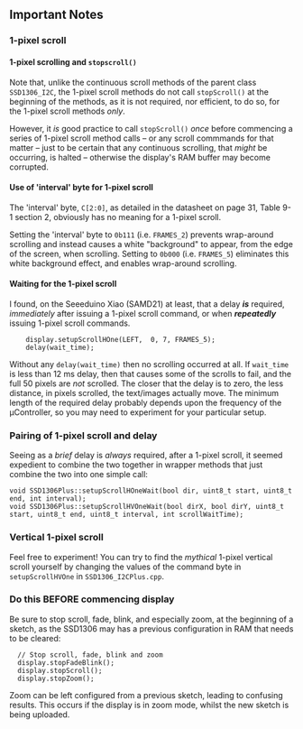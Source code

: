 ## Important Notes

### 1-pixel scroll

#### 1-pixel scrolling and `stopscroll()` 

Note that, unlike the continuous scroll methods of the parent class `SSD1306_I2C`, the 1-pixel scroll methods do not call `stopScroll()` at the beginning of the methods, as it is not required, nor efficient, to do so, for the 1-pixel scroll methods *only*. 

However, it *is* good practice to call `stopScroll()` *once* before commencing a series of 1-pixel scroll method calls – or any scroll commmands for that matter – just to be certain that any continuous scrolling, that *might* be occurring, is halted – otherwise the display's RAM buffer may become corrupted.

#### Use of 'interval' byte for 1-pixel scroll

The 'interval' byte, `C[2:0]`, as detailed in the datasheet on page 31, Table 9-1 section 2, obviously has no meaning for a 1-pixel scroll.

Setting the 'interval' byte to `0b111` (i.e. `FRAMES_2`) prevents wrap-around scrolling and instead causes a white "background" to appear, from the edge of the screen, when scrolling. Setting to `0b000` (i.e. `FRAMES_5`) eliminates this white background effect, and enables wrap-around scrolling. 

#### Waiting for the 1-pixel scroll

I found, on the Seeeduino Xiao (SAMD21) at least, that a delay ***is*** required, *immediately* after issuing a 1-pixel scroll command, or when ***repeatedly*** issuing 1-pixel scroll commands. 

```none
    display.setupScrollHOne(LEFT,  0, 7, FRAMES_5);
    delay(wait_time);
```

Without any `delay(wait_time)` then no scrolling occurred at all. If `wait_time` is less than 12 ms delay, then that causes some of the scrolls to fail, and the full 50 pixels are *not* scrolled. The closer that the delay is to zero, the less distance, in pixels scrolled, the text/images actually move. The minimum length of the required delay probably depends upon the frequency of the µController, so you may need to experiment for your particular setup.

### Pairing of 1-pixel scroll and delay

Seeing as a *brief* delay is *always* required, after a 1-pixel scroll, it seemed expedient to combine the two together in wrapper methods that just combine the two into one simple call:

```none
void SSD1306Plus::setupScrollHOneWait(bool dir, uint8_t start, uint8_t end, int interval); 
void SSD1306Plus::setupScrollHVOneWait(bool dirX, bool dirY, uint8_t start, uint8_t end, uint8_t interval, int scrollWaitTime);
```

### Vertical 1-pixel scroll

Feel free to experiment! You can try to find the *mythical* 1-pixel vertical scroll yourself by changing the values of the command byte in `setupScrollHVOne` in `SSD1306_I2CPlus.cpp`.

### Do this BEFORE commencing display

Be sure to stop scroll, fade, blink, and especially zoom, at the beginning of a sketch, as the SSD1306 may has a previous configuration in RAM that needs to be cleared:

```none
  // Stop scroll, fade, blink and zoom
  display.stopFadeBlink();
  display.stopScroll();
  display.stopZoom();
```

Zoom can be left configured from a previous sketch, leading to confusing results. This occurs if the display is in zoom mode, whilst the new sketch is being uploaded.

